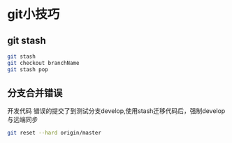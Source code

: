 # git小技巧

## git stash

```bash
git stash 
git checkout branchName
git stash pop
```

## 分支合并错误

开发代码 错误的提交了到测试分支develop,使用stash迁移代码后，强制develop与远端同步

```bash
git reset --hard origin/master
```
